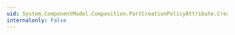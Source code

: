 ```yaml
---
uid: System.ComponentModel.Composition.PartCreationPolicyAttribute.CreationPolicy
internalonly: False
---
```

